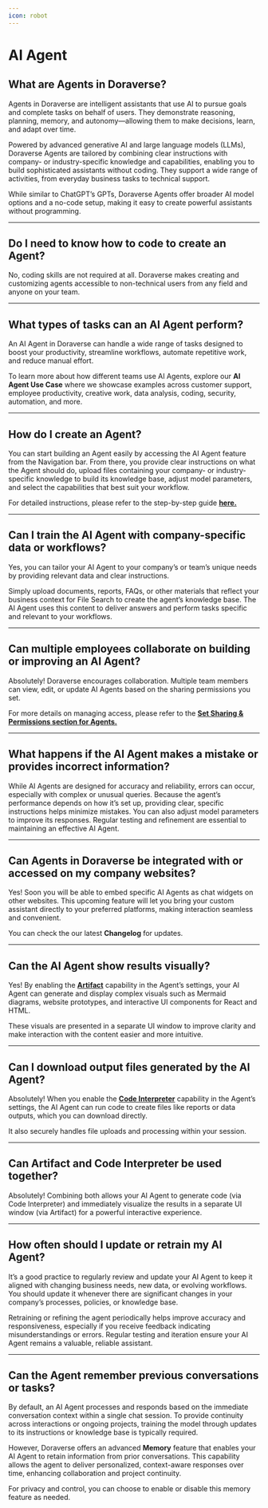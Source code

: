 ```yaml
---
icon: robot
---
```


# AI Agent

## **What are Agents in Doraverse?**

Agents in Doraverse are intelligent assistants that use AI to pursue goals and complete tasks on behalf of users. They demonstrate reasoning, planning, memory, and autonomy—allowing them to make decisions, learn, and adapt over time.&#x20;

Powered by advanced generative AI and large language models (LLMs), Doraverse Agents are tailored by combining clear instructions with company- or industry-specific knowledge and capabilities, enabling you to build sophisticated assistants without coding. They support a wide range of activities, from everyday business tasks to technical support.&#x20;

While similar to ChatGPT’s GPTs, Doraverse Agents offer broader AI model options and a no-code setup, making it easy to create powerful assistants without programming.

***

## **Do I need to know how to code to create an Agent?**

No, coding skills are not required at all. Doraverse makes creating and customizing agents accessible to non-technical users from any field and anyone on your team.&#x20;

***

## What types of tasks can an AI Agent perform?

An AI Agent in Doraverse can handle a wide range of tasks designed to boost your productivity, streamline workflows, automate repetitive work, and reduce manual effort.&#x20;

To learn more about how different teams use AI Agents, explore our **AI Agent Use Case** where we showcase examples across customer support, employee productivity, creative work, data analysis, coding, security, automation, and more.

***

## **How do I create an Agent?**

You can start building an Agent easily by accessing the AI Agent feature from the Navigation bar. From there, you provide clear instructions on what the Agent should do, upload files containing your company- or industry-specific knowledge to build its knowledge base, adjust model parameters, and select the capabilities that best suit your workflow.&#x20;

For detailed instructions, please refer to the step-by-step guide [**here.**](https://doraverse.gitbook.io/docs/jp/feature-list/ai-agents#step-by-step-guide-to-build-your-own-ai-agent-in-doraverse)

***

## Can I train the AI Agent with company-specific data or workflows?

Yes, you can tailor your AI Agent to your company’s or team’s unique needs by providing relevant data and clear instructions.&#x20;

Simply upload documents, reports, FAQs, or other materials that reflect your business context for File Search to create the agent’s knowledge base. The AI Agent uses this content to deliver answers and perform tasks specific and relevant to your workflows.&#x20;

***

## Can multiple employees collaborate on building or improving an AI Agent?

Absolutely! Doraverse encourages collaboration. Multiple team members can view, edit, or update AI Agents based on the sharing permissions you set.&#x20;

For more details on managing access, please refer to the [**Set Sharing & Permissions section for Agents.**](https://doraverse.gitbook.io/docs/jp/feature-list/ai-agents#id-6.-set-sharing-and-permissions)

***

## What happens if the AI Agent makes a mistake or provides incorrect information?

While AI Agents are designed for accuracy and reliability, errors can occur, especially with complex or unusual queries. Because the agent’s performance depends on how it’s set up, providing clear, specific instructions helps minimize mistakes. You can also adjust model parameters to improve its responses. Regular testing and refinement are essential to maintaining an effective AI Agent.

***

## Can Agents in Doraverse be integrated with or accessed on my company websites?

Yes! Soon you will be able to embed specific AI Agents as chat widgets on other websites. This upcoming feature will let you bring your custom assistant directly to your preferred platforms, making interaction seamless and convenient.

You can check the our latest **Changelog** for updates.

***

## Can the AI Agent show results visually?

Yes! By enabling the [**Artifact**](https://doraverse.gitbook.io/docs/jp/feature-list/ai-agents/agents-capabilities/artifact) capability in the Agent’s settings, your AI Agent can generate and display complex visuals such as Mermaid diagrams, website prototypes, and interactive UI components for React and HTML.&#x20;

These visuals are presented in a separate UI window to improve clarity and make interaction with the content easier and more intuitive.

***

## Can I download output files generated by the AI Agent?

Absolutely! When you enable the [**Code Interpreter**](https://doraverse.gitbook.io/docs/jp/feature-list/ai-agents/agents-capabilities/code-interpreter) capability in the Agent’s settings, the AI Agent can run code to create files like reports or data outputs, which you can download directly.&#x20;

It also securely handles file uploads and processing within your session.

***

## Can Artifact and Code Interpreter be used together?

Absolutely! Combining both allows your AI Agent to generate code (via Code Interpreter) and immediately visualize the results in a separate UI window (via Artifact) for a powerful interactive experience.

***

## How often should I update or retrain my AI Agent?

It’s a good practice to regularly review and update your AI Agent to keep it aligned with changing business needs, new data, or evolving workflows. You should update it whenever there are significant changes in your company’s processes, policies, or knowledge base.

Retraining or refining the agent periodically helps improve accuracy and responsiveness, especially if you receive feedback indicating misunderstandings or errors. Regular testing and iteration ensure your AI Agent remains a valuable, reliable assistant.

***

## Can the Agent remember previous conversations or tasks?

By default, an AI Agent processes and responds based on the immediate conversation context within a single chat session. To provide continuity across interactions or ongoing projects, training the model through updates to its instructions or knowledge base is typically required.&#x20;

However, Doraverse offers an advanced **Memory** feature that enables your AI Agent to retain information from prior conversations. This capability allows the agent to deliver personalized, context-aware responses over time, enhancing collaboration and project continuity.&#x20;

For privacy and control, you can choose to enable or disable this memory feature as needed.
